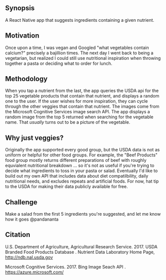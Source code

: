 ## Synopsis

A React Native app that suggests ingredients containing a given nutrient.

## Motivation

Once upon a time, I was vegan and Googled "what vegetables contain calcium?" precisely a bajillion times. The next day I went back to being a vegetarian, but realized I could still use nutritional inspiration when throwing together a pasta or deciding what to order for lunch.

## Methodology

When you tap a nutrient from the last, the app queries the USDA api for the top 25 vegetable products that contain that nutrient, and displays a random one to the user. If the user wishes for more inspiration, they can cycle through the other veggies that contain that nutrient. The images come from the Microsoft Cognitive Services image search API. The app displays a random image from the top 5 returned when searching for the vegetable name. That *usually* turns out to be a picture of the vegetable.

## Why just veggies?

Originally the app supported every good group, but the USDA data is not as uniform or helpful for other food groups. For example, the "Beef Products" food group mostly returns different preparations of beef with roughly equvialent nutritional breakdown ... so it's not as useful if you're trying to decide what ingredients to toss in your pasta or salad. Eventually I'd like to build out my own API that includes data about diet compatilbility, daily nutritional needs, and excludes repeats and artificial foods. For now, hat tip to the USDA for making their data publicly available for free.

## Challenge

Make a salad from the first 5 ingredients you're suggested, and let me know how it goes @pandananta 

## Citation
U.S. Department of Agriculture, Agricultural Research Service. 2017. USDA Branded Food Products Database . Nutrient Data Laboratory Home Page, http://ndb.nal.usda.gov

Microsoft Cognitive Services. 2017. Bing Image Seach API . https://azure.microsoft.com/
